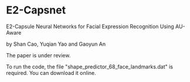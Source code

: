 # E2-Capsnet
E2-Capsule Neural Networks for Facial Expression Recognition Using AU-Aware

by Shan Cao, Yuqian Yao and Gaoyun An

The paper is under review.

To run the code, the file "shape_predictor_68_face_landmarks.dat" is required. You can download it online.
